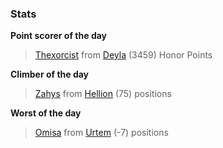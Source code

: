 

### Stats

**Point scorer of the day**
>[Thexorcist](/#/character/Deyla/1148150) from [Deyla](/#/ranking/Deyla)  (3459) Honor Points


**Climber of the day**
>[Zahys](/#/character/Hellion/487612) from [Hellion](/#/ranking/Hellion)  (75) positions


**Worst of the day**
>[Omisa](/#/character/Urtem/1719490) from [Urtem](/#/ranking/Urtem)  (-7) positions


